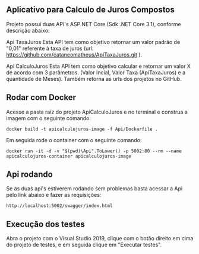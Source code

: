 <h2><b>Aplicativo para Calculo de Juros Compostos</b></h2>

Projeto possuí duas API's ASP.NET Core (Sdk .NET Core 3.1), conforme descrição abaixo:

Api TaxaJuros
Esta API tem como objetivo retornar um valor padrão de "0,01" referente à taxa de juros (url: https://github.com/cataneomatheus/ApiTaxaJuros.git ).

Api CalculoJuros
Esta API tem como objetivo calcular e retornar um valor X de acordo com 3 parâmetros.
(Valor Incial, Valor Taxa (ApiTaxaJuros) e a quantidade de Meses). Também retorna as urls dos projetos no GitHub.


<h2><b>Rodar com Docker</b></h2>

<p>Acesse a pasta raíz do projeto ApiCalculoJuros e no terminal e construa a imagem com o seguinte comando:</p>
<code>docker build -t apicalculojuros-image -f Api/Dockerfile .</code>

<p>Em seguida rode o container com o seguinte comando:</p>
<code>docker run -it -d -v "$(pwd)\Api".ToLower() -p 5002:80 --rm --name apicalculojuros-container apicalculojuros-image</code>

<h2><b>Api rodando</b></h2>
<p>Se as duas api's estiverem rodando sem problemas basta acessar a Api pelo link abaixo e fazer as requisições:</p></n>
<code>http://localhost:5002/swagger/index.html</code>


<h2><b>Execução dos testes</b></h2>

<p>Abra o projeto com o Visual Studio 2019, clique com o botão direito em cima do projeto de testes, e em seguida clique em "Executar testes".</p></n>
